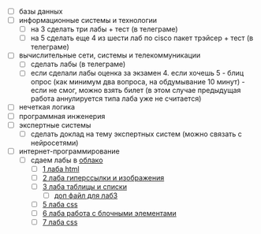 - [ ] базы данных
- [ ] информационные системы и технологии
	- [ ] на 3 сделать три лабы + тест (в телеграме)
	- [ ] на 5 сделать еще 4 из шести лаб по cisco пакет трэйсер + тест (в телеграме)
- [ ] вычислительные сети, системы и телекоммуникации
	- [ ] сделать лабы (в телеграме)
	- [ ] если сделали лабы оценка за экзамен 4. если хочешь 5 - блиц опрос (как минимум два вопроса, на обдумывание 10 минут) - если не смог, можно взять билет (в этом случае предыдущая работа аннулируется типа лаба уже не считается)
- [ ] нечеткая логика
- [ ] программная инженерия
- [ ] экспертные системы
	- [ ] сделать доклад на тему экспертных систем (можно связать с нейросетями)
- [ ] интернет-программирование
	- [ ] сдаем лабы в [облако](https://drive.google.com/drive/folders/1by-F2zeAvLVpEp4WFBEWIeERrsP0-hok)
		- [ ] [1 лаба html](https://vk.com/doc92901287_684511736?hash=tFvXtn256J5eveiYSzGxWFB67KFeJz4zFmzzoqOw0rs&dl=s20KM1Hajt8anNZJ3IT2JfWW7RXKB8Egr10jYEhZK6o)
		- [ ] [2 лаба гиперссылки и изображения](https://vk.com/doc92901287_684511743?hash=sEoZw4iWaXPFNxj3iW5Z3c2pKWNwzSVxL2Fbjfdd6L8&dl=AzdGnSeWPbMiseg94R5JSUni4zquudN7dZxLj3ejXJD)
		- [ ] [3 лаба таблицы и списки](https://vk.com/doc92901287_684555381?hash=Mp5sjvENh6QkG64lGY3Yp6ciEhLzI7ZOhS9BUTjrORo&dl=tWZe6upzoF1PwhoSQgKBWBuWdFtv1iT871iZuqtelbD)
			- [ ] [доп файл для лаб3](https://vk.com/doc92901287_684555380?hash=fPk5cB91B00Nixx6mLbzZdvfS2uh9iAiMzKOLUHuvWk&dl=g4s8LZ87Fi1c3zk4NAZUbFaZmYzz9pjKahQZgnK73G8)
		- [ ] [5 лаба css](https://vk.com/doc92901287_684758882?hash=IrdC7Uq3u2tJ8nvzQSYt2u2FdFAS0EZzYyhZJHy7cvc&dl=mAaZB0vQ7LLhG3cur6ABBdzURbHIwy0ZiUw3Eo6ALT4)
		- [ ] [6 лаба работа с блочными элементами](https://vk.com/doc92901287_684782171?hash=zqHYnD9cydBxvEZZzuOQXZHdtmrvhIXfz49emxJeLXk&dl=lmWpjetzCH3R1Sdl7kzrnKDtIFLxoxNl5u6ZK6c8FqP)
		- [ ] [7 лаба css](https://vk.com/doc92901287_684829654?hash=mgVIzmc9U7IjmbeQL6AYCjpz8vON2k1pQI4ZTi3nV5D&dl=a337e9GA0U9CPGBxZJwAjGXUJl5OgribcvIFOBsRgak)
